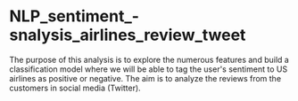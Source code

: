 # NLP_sentiment_-snalysis_airlines_review_tweet
The purpose of this analysis is to explore the numerous features and build a classification model where we will be able to tag the user's sentiment to US airlines as positive or negative. The aim is to analyze the reviews from the customers in social media (Twitter).
